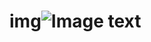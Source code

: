# img![Image text]([https://raw.github.com/hinslzx/repositpry/master/img/img/test.jpg](https://github.com/hinslzx/img/blob/main/%E5%BE%AE%E4%BF%A1%E5%9B%BE%E7%89%87_20221012222531.jpg))

